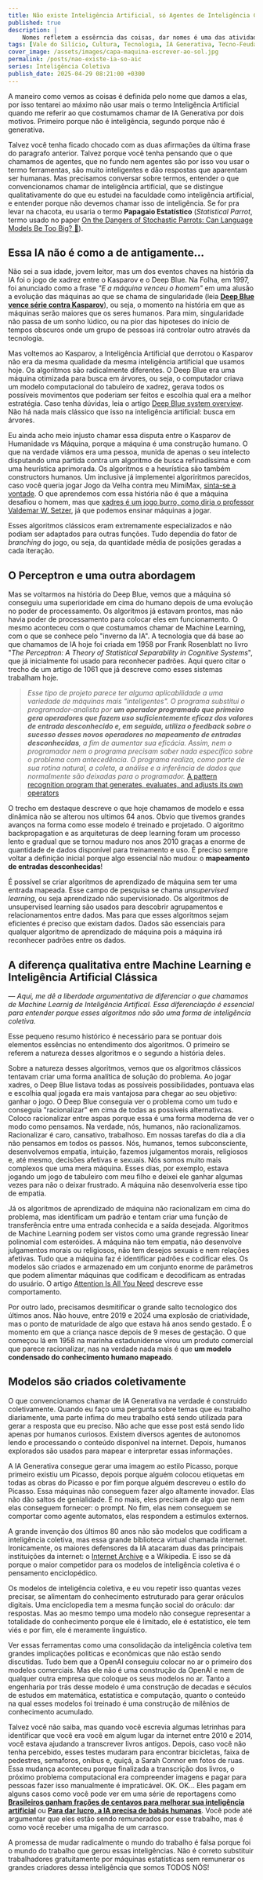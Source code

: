 ```yaml
---
title: Não existe Inteligência Artificial, só Agentes de Inteligência Coletiva
published: true
description: | 
    Nomes refletem a essêrncia das coisas, dar nomes é uma das atividades do ser humano e ao dar nomes nós definimos a forma como vemos as coisas.
tags: [Vale do Silício, Cultura, Tecnologia, IA Generativa, Tecno-Feudalismo]
cover_image: /assets/images/capa-maquina-escrever-ao-sol.jpg
permalink: /posts/nao-existe-ia-so-aic
series: Inteligência Coletiva
publish_date: 2025-04-29 08:21:00 +0300
---
```


A maneiro como vemos as coisas é definida pelo nome que damos a elas, por isso tentarei ao máximo não usar mais o termo Inteligência Artificial quando me referir ao que costumamos chamar de IA Generativa por dois motivos. Primeiro porque não é inteligência, segundo porque não é generativa.

Talvez você tenha ficado chocado com as duas afirmações da última frase do paragrafo anterior. Talvez porque você tenha pensando que o que chamamos de agentes, que no fundo nem agentes são por isso vou usar o termo ferramentas, são muito inteligentes e dão respostas que aparentam ser humanas. Mas precisamos conversar sobre termos, entender o que convencionamos chamar de inteligência artificial, que se distingue qualitativamente do que eu estudei na faculdade como inteligência artificial, e entender porque não devemos chamar isso de inteligência. Se for pra levar na chacota, eu usaria o termo **Papagaio Estatístico** (_Statistical Parrot_, termo usado no paper [On the Dangers of Stochastic Parrots: Can Language Models Be Too Big? 🦜](https://dl.acm.org/doi/10.1145/3442188.3445922)).

## Essa IA não é como a de antigamente...

Não sei a sua idade, jovem leitor, mas um dos eventos chaves na história da IA foi o jogo de xadrez entre o Kasparov e o Deep Blue. Na Folha, em 1997, foi anunciado como a frase _"E a máquina venceu o homem"_ em uma alusão a evolução das máquinas ao que se chama de singularidade (leia [**Deep Blue vence série contra Kasparov**](https://www1.folha.uol.com.br/fol/esp/es11051.htm)), ou seja, o momento na história em que as máquinas serão maiores que os seres humanos. Para mim, singularidade não passa de um sonho lúdico, ou na pior das hipoteses do início de tempos obscuros onde um grupo de pessoas irá controlar outro através da tecnologia.

Mas voltemos ao Kasparov, a Inteligência Artificial que derrotou o Kasparov não era da mesma qualidade da mesma inteligência artificial que usamos hoje. Os algoritmos são radicalmente diferentes. O Deep Blue era uma máquina otimizada para busca em árvores, ou seja, o computador criava um modelo computacional do tabuleiro de xadrez, gerava todos os possíveis movimentos que poderiam ser feitos e escolhia qual era a melhor estratégia. Caso tenha dúvidas, leia o artigo [Deep Blue system overview](https://dl.acm.org/doi/10.1145/224538.224567). Não há nada mais clássico que isso na inteligência artificial: busca em árvores. 

Eu ainda acho meio injusto chamar essa disputa entre o Kasparov de Humanidade vs Máquina, porque a máquina é uma construção humano. O que na verdade viámos era uma pessoa, munida de apenas o seu intelecto disputando uma partida contra um algoritmo de busca refinadíssima e com uma heurística aprimorada. Os algoritmos e a heurística são também constructors humanos. Um inclusive já implementei algoriritmos parecidos, caso você queria jogar Jogo da Velha contra meu MimiMax, [sinta-se a vontade](https://github.com/vepo/tic-tac-toe). O que aprendemos com essa história não é que a máquina desafiou o homem, mas que [xadres é um jogo burro, como diria o professor Valdemar W. Setzer](https://www.ime.usp.br/~vwsetzer/coments-a-Kanitz-jogos.html), já que podemos ensinar máquinas a jogar.

Esses algoritmos clássicos eram extremamente especializados e não podiam ser adaptados para outras funções. Tudo dependia do fator de _branching_ do jogo, ou seja, da quantidade média de posições geradas a cada iteração. 

## O Perceptron e uma outra abordagem

Mas se voltarmos na história do Deep Blue, vemos que a máquina só conseguiu uma superioridade em cima do humano depois de uma evolução no poder de processamento. Os algoritmos já estavam prontos, mas não havia poder de processamento para colocar eles em funcionamento. O mesmo aconteceu com o que costumamos chamar de Machine Learning, com o que se conhece pelo "inverno da IA". A tecnologia que dá base ao que chamamos de IA hoje foi criada em 1958 por Frank Rosenblatt no livro "_The Perceptron: A Theory of Statistical Separability in Cognitive Systems_", que já inicialmente foi usado para reconhecer padrões. Aqui quero citar o trecho de um artigo de 1061 que já descreve como esses sistemas trabalham hoje.

> _Esse tipo de projeto parece ter alguma aplicabilidade a uma variedade de máquinas mais "inteligentes". O programa substitui o programador-analista por **um operador programado que primeiro gera operadores que fazem uso suficientemente eficaz dos valores de entrada desconhecido e, em seguida, utiliza o feedback sobre o sucesso desses novos operadores no mapeamento de entradas desconhecidas**, a fim de aumentar sua eficácia. Assim, nem o programador nem o programa precisam saber nada específico sobre o problema com antecedência. O programa realiza, como parte de sua rotina natural, a coleta, a análise e a inferência de dados que normalmente são deixadas para o programador._ [A pattern recognition program that generates, evaluates, and adjusts its own operators](https://dl.acm.org/doi/10.1145/1460690.1460751)

O trecho em destaque descreve o que hoje chamamos de modelo e essa dinâmica não se alterou nos ultimos 64 anos. Obvio que tivemos grandes avanços na forma como esse modelo é treinado e projetado. O algoritmo backpropagation e as arquiteturas de deep learning foram um processo lento e gradual que se tornou maduro nos anos 2010 graças a enorme de quantidade de dados disponível para treinamento e uso. É preciso sempre voltar a definição inicial porque algo essencial não mudou: o **mapeamento de entradas desconhecidas**!

É possível se criar algoritmos de aprendizado de máquina sem ter uma entrada mapeada. Esse campo de pesquisa se chama _unsupervised learning_, ou seja aprendizado não supervisionado. Os algoritmos de unsupervised learning são usados para descobrir agrupamentos e relacionamentos entre dados. Mas para que esses algoritmos sejam eficientes é preciso que existam dados. Dados são essenciais para qualquer algoritmo de aprendizado de máquina pois a máquina irá reconhecer padrões entre os dados.

## A diferença qualitativa entre Machine Learning e Inteligência Artificial Clássica

— _Aqui, me dê a liberdade argumentativa de diferenciar o que chamamos de Machine Learnig de Inteligência Artifical. Essa diferenciação é essencial para entender porque esses algoritmos não são uma forma de inteligência coletiva._

Esse pequeno resumo histórico é necessário para se pontuar dois elementos essências no entendimento dos algoritmos. O primeiro se referem a natureza desses algoritmos e o segundo a história deles.

Sobre a natureza desses algoritmos, vemos que os algoritmos clássicos tentavam criar uma forma analítica de solução do problema. Ao jogar xadres, o Deep Blue listava todas as possíveis possibilidades, pontuava elas e escolhia qual jogada era mais vantajosa para chegar ao seu objetivo: ganhar o jogo. O Deep Blue conseguia ver o problema como um tudo e conseguia "racionalizar" em cima de todas as possíveis alternativcas. Coloco racionalizar entre aspas porque essa é uma forma moderna de ver o modo como pensamos. Na verdade, nós, humanos, não racionalizamos. Racionalizar é caro, cansativo, trabalhoso. Em nossas tarefas do dia a dia não pensamos em todos os passos. Nós, humanos, temos subconsciente, desenvolvemos empatia, intuição, fazemos julgamentos morais, religiosos e, até mesmo, decisões afetivas e sexuais. Nós somos muito mais complexos que uma mera máquina. Esses dias, por exemplo, estava jogando um jogo de tabuleiro com meu filho e deixei ele ganhar algumas vezes para não o deixar frustrado. A máquina não desenvolveria esse tipo de empatia.

Já os algoritmos de aprendizado de máquina não racionalizam em cima do problema, mas identificam um padrão e tentam criar uma função de transferência entre uma entrada conhecida e a saída desejada. Algoritmos de Machine Learning podem ser vistos como uma grande regressão linear polinomial com esteróides. A máquina não tem empatia, não desenvolve julgamentos morais ou religiosos, não tem desejos sexuais e nem relações afetivas. Tudo que a máquina faz é identificar padrões e codificar eles. Os modelos são criados e armazenado em um conjunto enorme de parâmetros que podem alimentar máquinas que codificam e decodificam as entradas do usuário. O artigo [Attention Is All You Need](https://arxiv.org/abs/1706.03762) descreve esse comportamento.

Por outro lado, precisamos desmitificar o grande salto tecnologico dos últimos anos. Não houve, entre 2019 e 2024 uma explosão de criatividade, mas o ponto de maturidade de algo que estava há anos sendo gestado. É o momento em que a criança nasce depois de 9 meses de gestação. O que começou lá em 1958 na marinha estadunidense virou um produto comercial que parece racionalizar, nas na verdade nada mais é que **um modelo condensado do conhecimento humano mapeado**.

## Modelos são criados coletivamente

O que convencionamos chamar de IA Generativa na verdade é construido coletivamente. Quando eu faço uma pergunta sobre temas que eu trabalho diariamente, uma parte infima do meu trabalho está sendo utilizada para gerar a resposta que eu preciso. Não ache que esse post está sendo lido apenas por humanos curiosos. Existem diversos agentes de autonomos lendo e processando o conteúdo disponível na internet. Depois, humanos explorados são usados para mapear e interpretar essas informações.

A IA Generativa consegue gerar uma imagem ao estilo Picasso, porque primeiro existiu um Picasso, depois porque alguém colocou etiquetas em todas as obras do Picasso e por fim porque alguém descreveu o estilo do Picasso. Essa máquinas não conseguem fazer algo altamente inovador. Elas não dão saltos de genialidade. E no mais, eles precisam de algo que nem elas conseguem fornecer: o prompt. No fim, elas nem conseguem se comportar como agente automatos, elas respondem a estimulos externos.

A grande invenção dos últimos 80 anos não são modelos que codificam a inteligência coletiva, mas essa grande biblioteca virtual chamada internet. Ironicamente, os maiores defensores da IA atacaram duas das principais instituições da internet: o [Internet Archive](https://archive.org/) e a Wikipedia. E isso se dá porque o maior competidor para os modelos de inteligência coletiva é o pensamento enciclopédico. 

Os modelos de inteligência coletiva, e eu vou repetir isso quantas vezes precisar, se alimentam do conhecimento estruturado para gerar oráculos digitais. Uma enciclopedia tem a mesma função social do oráculo: dar respostas. Mas ao mesmo tempo uma modelo não consegue representar a totalidade do conhecimento porque ele é limitado, ele é estatístico, ele tem viés e por fim, ele é meramente linguístico.

Ver essas ferramentas como uma consolidação da inteligência coletiva tem grandes implicações politicas e econômicas que não estão sendo discutidas. Tudo bem que a OpenAI conseguiu colocar no ar o primeiro dos modelos comerciais. Mas ele não é uma construção da OpenAI e nem de qualquer outra empresa que coloque os seus modelos no ar. Tanto a engenharia por trás desse modelo é uma construção de decadas e séculos de estudos em matemática, estatística e computação, quanto o conteúdo na qual esses modelos foi treinado é uma construção de milênios de conhecimento acumulado. 

Talvez você não saiba, mas quando você escrevia algumas letrinhas para identificar que você era você em algum lugar da internet entre 2010 e 2014, você estava ajudando a transcrever livros antigos. Depois, caso você não tenha percebido, esses testes mudaram para encontrar bicicletas, faixa de pedestres, semaforos, onibus e, quiçá, a Sarah Connor em fotos de ruas. Essa mudança aconteceu porque finalizada a transcrição dos livros, o próximo problema computacional era compreender imagens e pagar para pessoas fazer isso manualmente é impraticável. OK. OK... Eles pagam em alguns casos como você pode ver em uma série de reportagens como [**Brasileiros ganham frações de centavos para melhorar sua inteligência artificial**](https://www.intercept.com.br/2023/06/19/brasileiros-ganham-fracoes-de-centavos-para-melhorar-sua-inteligencia-artificial/) ou [**Para dar lucro, a IA precisa de babás humanas**](https://www.intercept.com.br/2024/12/06/ia-inteligencia-artificial-supervisao-humana/). Você pode até argumentar que eles estão sendo remunerados por esse trabalho, mas é como você receber uma migalha de um carrasco.

A promessa de mudar radicalmente o mundo do trabalho é falsa porque foi o mundo do trabalho que gerou essas inteligências. Não é correto substituir trabalhadores gratuitamente por máquinas estatísticas sem remunerar os grandes criadores dessa inteligência que somos TODOS NÓS!